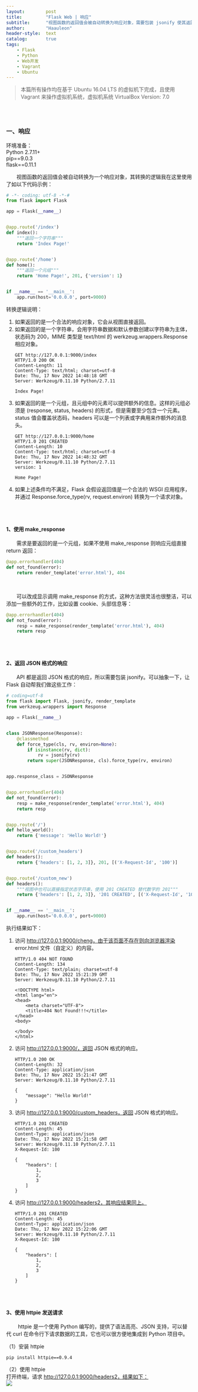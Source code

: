 ```yaml
---
layout:        post
title:         "Flask Web | 响应"
subtitle:      "视图函数的返回值会被自动转换为响应对象，需要包装 jsonify 使其返回 JSON 格式的响应"
author:        "Haauleon"
header-style:  text
catalog:       true
tags:
    - Flask
    - Python
    - Web开发
    - Vagrant
    - Ubuntu
---
```


> 本篇所有操作均在基于 Ubuntu 16.04 LTS 的虚拟机下完成，且使用 Vagrant 来操作虚拟机系统，虚拟机系统 VirtualBox Version: 7.0 

<br>
<br>

### 一、响应
环境准备：     
Python 2.7.11+      
pip==9.0.3     
flask==0.11.1   

&emsp;&emsp;视图函数的返回值会被自动转换为一个响应对象，其转换的逻辑我在这里使用了如以下代码示例：    
```python
# -*- coding: utf-8 -*-#
from flask import Flask

app = Flask(__name__)


@app.route('/index')
def index():
    """返回一个字符串"""
    return 'Index Page!'


@app.route('/home')
def home():
    """返回一个元组"""
    return 'Home Page!', 201, {'version': 1}


if __name__ == '__main__':
    app.run(host='0.0.0.0', port=9000)
```       

转换逻辑说明：     
1. 如果返回的是一个合法的响应对象，它会从视图直接返回。     
2. 如果返回的是一个字符串，会用字符串数据和默认参数创建以字符串为主体，状态码为 200，MIME 类型是 text/html 的 werkzeug.wrappers.Response 相应对象。        
    ```
    GET http://127.0.0.1:9000/index
    HTTP/1.0 200 OK
    Content-Length: 11
    Content-Type: text/html; charset=utf-8
    Date: Thu, 17 Nov 2022 14:48:18 GMT
    Server: Werkzeug/0.11.10 Python/2.7.11

    Index Page!
    ```
3. 如果返回的是一个元组，且元组中的元素可以提供额外的信息。这样的元组必须是 (response, status, headers) 的形式，但是需要至少包含一个元素。status 值会覆盖状态码，headers 可以是一个列表或字典用来作额外的消息头。     
    ```
    GET http://127.0.0.1:9000/home 
    HTTP/1.0 201 CREATED
    Content-Length: 10
    Content-Type: text/html; charset=utf-8
    Date: Thu, 17 Nov 2022 14:48:32 GMT
    Server: Werkzeug/0.11.10 Python/2.7.11
    version: 1

    Home Page!
    ```
4. 如果上述条件均不满足，Flask 会假设返回值是一个合法的 WSGI 应用程序，并通过 Response.force_type(rv, request.environ) 转换为一个请求对象。    

<br>
<br>

#### 1、使用 make_response
&emsp;&emsp;需求是要返回的是一个元组，如果不使用 make_response 则响应元组直接 return 返回：     
```python
@app.errorhandler(404)
def not_found(error):
    return render_template('error.html'), 404
```

<br>

&emsp;&emsp;可以改成显示调用 make_response 的方式，这种方法很灵活也很整洁，可以添加一些额外的工作，比如设置 cookie、头部信息等：      
```python
@app.errorhandler(404)
def not_found(error):
    resp = make_response(render_template('error.html'), 404)
    return resp
```

<br>
<br>

#### 2、返回 JSON 格式的响应
&emsp;&emsp;API 都是返回 JSON 格式的响应，所以需要包装 jsonify。可以抽象一下，让 Flask 自动帮我们做这些工作：     
```python
# coding=utf-8
from flask import Flask, jsonify, render_template
from werkzeug.wrappers import Response

app = Flask(__name__)


class JSONResponse(Response):
    @classmethod
    def force_type(cls, rv, environ=None):
        if isinstance(rv, dict):
            rv = jsonify(rv)
        return super(JSONResponse, cls).force_type(rv, environ)


app.response_class = JSONResponse


@app.errorhandler(404)
def not_found(error):
    resp = make_response(render_template('error.html'), 404)
    return resp


@app.route('/')
def hello_world():
    return {'message': 'Hello World!'}


@app.route('/custom_headers')
def headers():
    return {'headers': [1, 2, 3]}, 201, [('X-Request-Id', '100')]


@app.route('/custom_new')
def headers():
    """视图中也可以直接指定状态字符串，使用 201 CREATED 替代数字的 201"""
    return {'headers': [1, 2, 3]}, '201 CREATED', [('X-Request-Id', '100')]


if __name__ == '__main__':
    app.run(host='0.0.0.0', port=9000)
```

执行结果如下：    
1. 访问 http://127.0.0.1:9000/cheng，由于该页面不存在则向浏览器渲染 error.html 文件（自定义）的内容。             
    ```
    HTTP/1.0 404 NOT FOUND
    Content-Length: 134
    Content-Type: text/plain; charset=utf-8
    Date: Thu, 17 Nov 2022 15:21:39 GMT
    Server: Werkzeug/0.11.10 Python/2.7.11

    <!DOCTYPE html>
    <html lang="en">
    <head>
        <meta charset="UTF-8">
        <title>404 Not Found!!!</title>
    </head>
    <body>

    </body>
    </html>
    ```
2. 访问 http://127.0.0.1:9000/，返回 JSON 格式的响应。           
    ```
    HTTP/1.0 200 OK
    Content-Length: 32
    Content-Type: application/json
    Date: Thu, 17 Nov 2022 15:21:47 GMT
    Server: Werkzeug/0.11.10 Python/2.7.11

    {
        "message": "Hello World!"
    }
    ```
3. 访问 http://127.0.0.1:9000/custom_headers，返回 JSON 格式的响应。     
    ```
    HTTP/1.0 201 CREATED
    Content-Length: 45
    Content-Type: application/json
    Date: Thu, 17 Nov 2022 15:21:58 GMT
    Server: Werkzeug/0.11.10 Python/2.7.11
    X-Request-Id: 100

    {
        "headers": [
            1,
            2,
            3
        ]
    }
    ```
4. 访问 http://127.0.0.1:9000/headers2，其响应结果同上。     
    ```      
    HTTP/1.0 201 CREATED
    Content-Length: 45
    Content-Type: application/json
    Date: Thu, 17 Nov 2022 15:22:06 GMT
    Server: Werkzeug/0.11.10 Python/2.7.11
    X-Request-Id: 100

    {
        "headers": [
            1,
            2,
            3
        ]
    }
    ```

<br>
<br>

#### 3、使用 httpie 发送请求
&emsp;&emsp; httpie 是一个使用 Python 编写的，提供了语法高亮、JSON 支持，可以替代 curl 在命令行下请求数据的工具，它也可以很方便地集成到 Python 项目中。      

（1）安装 httpie      
```
pip install httpie==0.9.4
```

（2）使用 httpie     
打开终端，请求 http://127.0.0.1:9000/headers2，结果如下：     
![](\img\in-post\post-flask\2022-11-17-flask-response.jpg)               
